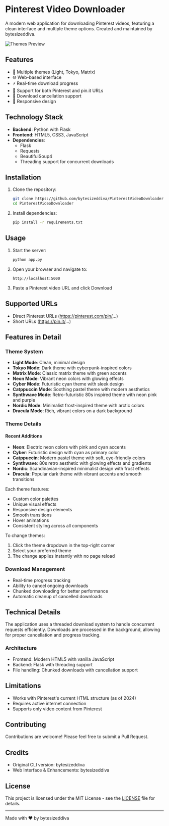 # Pinterest Video Downloader

A modern web application for downloading Pinterest videos, featuring a clean interface and multiple theme options. Created and maintained by bytesizeddiva.

![Themes Preview](themes.png)

## Features

- 🎨 Multiple themes (Light, Tokyo, Matrix)
- 🌐 Web-based interface
- ⚡ Real-time download progress
- 🎯 Support for both Pinterest and pin.it URLs
- 🔄 Download cancellation support
- 📱 Responsive design

## Technology Stack

- **Backend**: Python with Flask
- **Frontend**: HTML5, CSS3, JavaScript
- **Dependencies**:
  - Flask
  - Requests
  - BeautifulSoup4
  - Threading support for concurrent downloads

## Installation

1. Clone the repository:
   ```bash
   git clone https://github.com/bytesizeddiva/PinterestVideoDownloader.git
   cd PinterestVideoDownloader
   ```

2. Install dependencies:
   ```bash
   pip install -r requirements.txt
   ```

## Usage

1. Start the server:
   ```bash
   python app.py
   ```

2. Open your browser and navigate to:
   ```
   http://localhost:5000
   ```

3. Paste a Pinterest video URL and click Download

## Supported URLs

- Direct Pinterest URLs (https://pinterest.com/pin/...)
- Short URLs (https://pin.it/...)

## Features in Detail

### Theme System
- **Light Mode**: Clean, minimal design
- **Tokyo Mode**: Dark theme with cyberpunk-inspired colors
- **Matrix Mode**: Classic matrix theme with green accents
- **Neon Mode**: Vibrant neon colors with glowing effects
- **Cyber Mode**: Futuristic cyan theme with sleek design
- **Catppuccin Mode**: Soothing pastel theme with modern aesthetics
- **Synthwave Mode**: Retro-futuristic 80s inspired theme with neon pink and purple
- **Nordic Mode**: Minimalist frost-inspired theme with arctic colors
- **Dracula Mode**: Rich, vibrant colors on a dark background

### Theme Details

#### Recent Additions
- **Neon**: Electric neon colors with pink and cyan accents
- **Cyber**: Futuristic design with cyan as primary color
- **Catppuccin**: Modern pastel theme with soft, eye-friendly colors
- **Synthwave**: 80s retro aesthetic with glowing effects and gradients
- **Nordic**: Scandinavian-inspired minimalist design with frost effects
- **Dracula**: Popular dark theme with vibrant accents and smooth transitions

Each theme features:
- Custom color palettes
- Unique visual effects
- Responsive design elements
- Smooth transitions
- Hover animations
- Consistent styling across all components

To change themes:
1. Click the theme dropdown in the top-right corner
2. Select your preferred theme
3. The change applies instantly with no page reload

### Download Management
- Real-time progress tracking
- Ability to cancel ongoing downloads
- Chunked downloading for better performance
- Automatic cleanup of cancelled downloads

## Technical Details

The application uses a threaded download system to handle concurrent requests efficiently. Downloads are processed in the background, allowing for proper cancellation and progress tracking.

### Architecture
- Frontend: Modern HTML5 with vanilla JavaScript
- Backend: Flask with threading support
- File handling: Chunked downloads with cancellation support

## Limitations

- Works with Pinterest's current HTML structure (as of 2024)
- Requires active internet connection
- Supports only video content from Pinterest

## Contributing

Contributions are welcome! Please feel free to submit a Pull Request.

## Credits

- Original CLI version: bytesizeddiva
- Web Interface & Enhancements: bytesizeddiva

## License

This project is licensed under the MIT License - see the [LICENSE](LICENSE) file for details.

---
Made with ❤️ by bytesizeddiva
